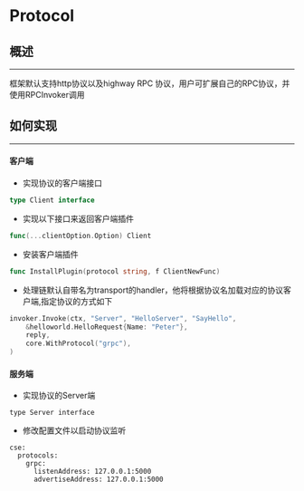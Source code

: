 # Protocol
## 概述

---

框架默认支持http协议以及highway RPC 协议，用户可扩展自己的RPC协议，并使用RPCInvoker调用

## 如何实现

---

#### 客户端

* 实现协议的客户端接口

```go
type Client interface
```

* 实现以下接口来返回客户端插件

```go
func(...clientOption.Option) Client
```

* 安装客户端插件

```go
func InstallPlugin(protocol string, f ClientNewFunc)
```

* 处理链默认自带名为transport的handler，他将根据协议名加载对应的协议客户端,指定协议的方式如下

```go
invoker.Invoke(ctx, "Server", "HelloServer", "SayHello",
    &helloworld.HelloRequest{Name: "Peter"},
    reply,
    core.WithProtocol("grpc"),
)
```

#### 服务端

* 实现协议的Server端

```
type Server interface
```

* 修改配置文件以启动协议监听

```
cse:
  protocols:
    grpc:
      listenAddress: 127.0.0.1:5000
      advertiseAddress: 127.0.0.1:5000
```



